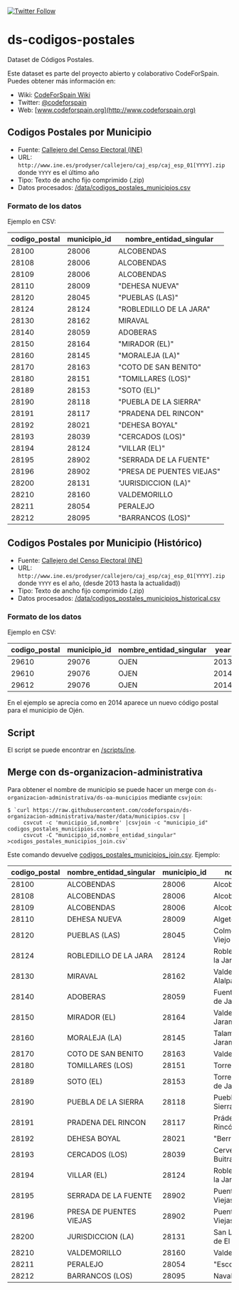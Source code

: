 [![Twitter Follow](https://img.shields.io/twitter/follow/codeforspain.svg?style=social?maxAge=2592000)](https://twitter.com/codeforspain)

# ds-codigos-postales

Dataset de Códigos Postales.   


Este dataset es parte del proyecto abierto y colaborativo CodeForSpain. Puedes obtener más información en:

- Wiki: [CodeForSpain Wiki](https://github.com/codeforspain/datos/wiki)
- Twitter: [@codeforspain](https://twitter.com/codeforspain)
- Web: [www.codeforspain.org](http://www.codeforspain.org)


## Codigos Postales por Municipio
- Fuente: [Callejero del Censo Electoral (INE)](http://www.ine.es/ss/Satellite?L=es_ES&c=Page&cid=1254735624326&p=1254735624326&pagename=ProductosYServicios%2FPYSLayout)
- URL: `http://www.ine.es/prodyser/callejero/caj_esp/caj_esp_01[YYYY].zip` donde `YYYY` es el último año
- Tipo: Texto de ancho fijo comprimido (.zip)
- Datos procesados: [/data/codigos_postales_municipios.csv](data/codigos_postales_municipios.csv) 
 

### Formato de los datos


Ejemplo en CSV:

| codigo_postal | municipio_id | nombre_entidad_singular   | 
|---------------|--------------|---------------------------| 
| 28100         | 28006        | ALCOBENDAS                | 
| 28108         | 28006        | ALCOBENDAS                | 
| 28109         | 28006        | ALCOBENDAS                | 
| 28110         | 28009        | "DEHESA NUEVA"            | 
| 28120         | 28045        | "PUEBLAS (LAS)"           | 
| 28124         | 28124        | "ROBLEDILLO DE LA JARA"   | 
| 28130         | 28162        | MIRAVAL                   | 
| 28140         | 28059        | ADOBERAS                  | 
| 28150         | 28164        | "MIRADOR (EL)"            | 
| 28160         | 28145        | "MORALEJA (LA)"           | 
| 28170         | 28163        | "COTO DE SAN BENITO"      | 
| 28180         | 28151        | "TOMILLARES (LOS)"        | 
| 28189         | 28153        | "SOTO (EL)"               | 
| 28190         | 28118        | "PUEBLA DE LA SIERRA"     | 
| 28191         | 28117        | "PRADENA DEL RINCON"      | 
| 28192         | 28021        | "DEHESA BOYAL"            | 
| 28193         | 28039        | "CERCADOS (LOS)"          | 
| 28194         | 28124        | "VILLAR (EL)"             | 
| 28195         | 28902        | "SERRADA DE LA FUENTE"    | 
| 28196         | 28902        | "PRESA DE PUENTES VIEJAS" | 
| 28200         | 28131        | "JURISDICCION (LA)"       | 
| 28210         | 28160        | VALDEMORILLO              | 
| 28211         | 28054        | PERALEJO                  | 
| 28212         | 28095        | "BARRANCOS (LOS)"         | 


## Codigos Postales por Municipio (Histórico)
- Fuente: [Callejero del Censo Electoral (INE)](http://www.ine.es/ss/Satellite?L=es_ES&c=Page&cid=1254735624326&p=1254735624326&pagename=ProductosYServicios%2FPYSLayout)
- URL: `http://www.ine.es/prodyser/callejero/caj_esp/caj_esp_01[YYYY].zip` donde `YYYY` es el año, (desde 2013 hasta la actualidad))
- Tipo: Texto de ancho fijo comprimido (.zip)
- Datos procesados: [/data/codigos_postales_municipios_historical.csv](data/codigos_postales_municipios_historical.csv) 
 


### Formato de los datos


Ejemplo en CSV:

| codigo_postal | municipio_id | nombre_entidad_singular | year | 
|---------------|--------------|-------------------------|------| 
| 29610         | 29076        | OJEN                    | 2013 | 
| 29610         | 29076        | OJEN                    | 2014 | 
| 29612         | 29076        | OJEN                    | 2014 | 


En el ejemplo se aprecia como en 2014 aparece un nuevo código postal para el municipio de Ojén. 



## Script

El script se puede encontrar en [/scripts/ine](/scripts/ine).


## Merge con ds-organizacion-administrativa

Para obtener el nombre de municipio se puede hacer un merge con `ds-organizacion-administrativa/ds-oa-municipios` mediante `csvjoin`:

    $ `curl https://raw.githubusercontent.com/codeforspain/ds-organizacion-administrativa/master/data/municipios.csv |  
         csvcut -c 'municipio_id,nombre' |csvjoin -c "municipio_id"  codigos_postales_municipios.csv - |  
         csvcut -C "municipio_id,nombre_entidad_singular" >codigos_postales_municipios_join.csv`

Este comando devuelve [codigos_postales_municipios_join.csv](data/codigos_postales_municipios_join.csv). Ejemplo:
    	
    	
| codigo_postal | nombre_entidad_singular | municipio_id | nombre                     | 
|---------------|-------------------------|--------------|----------------------------| 
| 28100         | ALCOBENDAS              | 28006        | Alcobendas                 | 
| 28108         | ALCOBENDAS              | 28006        | Alcobendas                 | 
| 28109         | ALCOBENDAS              | 28006        | Alcobendas                 | 
| 28110         | DEHESA NUEVA            | 28009        | Algete                     | 
| 28120         | PUEBLAS (LAS)           | 28045        | Colmenar Viejo             | 
| 28124         | ROBLEDILLO DE LA JARA   | 28124        | Robledillo de la Jara      | 
| 28130         | MIRAVAL                 | 28162        | Valdeolmos-Alalpardo       | 
| 28140         | ADOBERAS                | 28059        | Fuente el Saz de Jarama    | 
| 28150         | MIRADOR (EL)            | 28164        | Valdetorres de Jarama      | 
| 28160         | MORALEJA (LA)           | 28145        | Talamanca de Jarama        | 
| 28170         | COTO DE SAN BENITO      | 28163        | Valdepiélagos              | 
| 28180         | TOMILLARES (LOS)        | 28151        | Torrelaguna                | 
| 28189         | SOTO (EL)               | 28153        | Torremocha de Jarama       | 
| 28190         | PUEBLA DE LA SIERRA     | 28118        | Puebla de la Sierra        | 
| 28191         | PRADENA DEL RINCON      | 28117        | Prádena del Rincón         | 
| 28192         | DEHESA BOYAL            | 28021        | "Berrueco; El"             | 
| 28193         | CERCADOS (LOS)          | 28039        | Cervera de Buitrago        | 
| 28194         | VILLAR (EL)             | 28124        | Robledillo de la Jara      | 
| 28195         | SERRADA DE LA FUENTE    | 28902        | Puentes Viejas             | 
| 28196         | PRESA DE PUENTES VIEJAS | 28902        | Puentes Viejas             | 
| 28200         | JURISDICCION (LA)       | 28131        | San Lorenzo de El Escorial | 
| 28210         | VALDEMORILLO            | 28160        | Valdemorillo               | 
| 28211         | PERALEJO                | 28054        | "Escorial; El"             | 
| 28212         | BARRANCOS (LOS)         | 28095        | Navalagamella              | 



